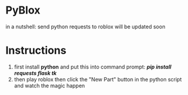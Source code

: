 # PyBlox
in a nutshell: send python requests to roblox
will be updated soon
# Instructions
1. first install **python** and put this into command prompt: ***pip install requests flask tk***
2. then play roblox then click the "New Part" button in the python script and watch the magic happen
